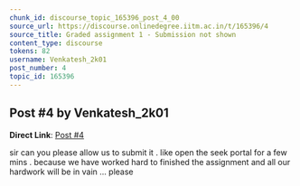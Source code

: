```yaml
---
chunk_id: discourse_topic_165396_post_4_00
source_url: https://discourse.onlinedegree.iitm.ac.in/t/165396/4
source_title: Graded assignment 1 - Submission not shown
content_type: discourse
tokens: 82
username: Venkatesh_2k01
post_number: 4
topic_id: 165396
---
```


## Post #4 by Venkatesh_2k01

**Direct Link**: [Post #4](https://discourse.onlinedegree.iitm.ac.in/t/165396/4)

sir can you please allow us to submit it . like open the seek portal for a few mins . because we have worked hard to finished the assignment and all our hardwork will be in vain … please

